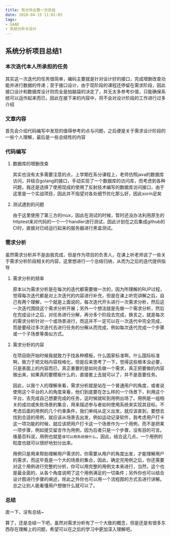 ```yaml
---
title: 系分作业第一次总结
date: 2018-04-15 11:01:03
tags:
- SAAD
- 系统分析与设计
---
```


## 系统分析项目总结1

### 本次迭代本人所承担的任务

其实这一次迭代的任务很简单，编码主要就是针对设计好的接口，完成增删改查功能并进行数据的传递；至于接口设计，由于现阶段的课程还停留在需求阶段，因此接口设计和数据库设计则完全是拍脑袋的决定了，并无太多参考价值，只能确保系统可以运作起来而已，因此在接下来的内容中，将不会对设计阶段的工作进行过多介绍

### 文章内容

首先会介绍代码编写中发现的值得参考的点与问题，之后便是关于需求设计阶段的一些个人理解，最后是一些总结性的内容

### 代码编写

1. 数据库的增删改查

    其实也没有太多需要注意的点，上学期在系分课程上，老师仿照java的数据库访问，并结合golang的接口，手动实现了一个数据库的访问库，而考虑到各种问题，我还是选择了使用现成的使用了反射技术编写的数据库访问接口，由于这里是一个实战项目，因此并不指望对各处细节优化那么好，因此xorm足矣

2. 测试遇到的问题

    由于这里使用了第三方的mux，因此在测试的时候，暂时还没办法利用原生的httptest来对代码的一个一个handler进行测试，因此计划在之后集成github的CI时，直接对已经运行起来的服务器进行黑盒测试。

### 需求分析

虽然需求分析并不是由我完成，但是作为项目的负责人，在课上听老师说了一些关于需求分析阶段相关的内容，这里想进行一个总结归纳，从而为之后的迭代提供指导

1. 需求分析的频率

    原本以为需求分析是在每次的迭代都需要做一次的，因为所理解的RUP过程，觉得每次迭代都是对上次迭代的内容进行补充，但是在课上听完讲解之后，自己有两个理解，一个就是上面说的，每次迭代开头进行一次需求分析，然后这一次迭代围绕这个需求分析开展；另外一个想法就是先做一个需求分析，然后在完成设计之后，对任务进行分解，再分多个阶段去完成，换言之，就是每次的需求分析针对一个或场景进行，而这并不一定可以在一次迭代中完全完成，而是要经过多次迭代去进行任务的分解从而完成，例如每次迭代完成一个步骤或一个子场景等类似方式。

2. 需求分析的内容

    在项目刚开始时候我就致力于找各种模板，什么国家标准啊，什么国际标准啊，致力于把文档内容规格化，但是后来思考了一下，觉得这些根本没必要，只是表面上的内容而已，真正重要的是如何去做一个需求，真正把要做的内容做出来，如果真的要模板什么的，直接套上去就可以了，并不是首要任务。

    因此，以我个人的理解来看，需求分析就是站在一个普通用户的角度，或者说使用这个平台的人的角度来看，他们到底要在怎么样的一个场景下，利用这个平台，去完成自己想要完成的任务，这时候就轮到用例出场了。用例是一组相关的成功或失败场景的集合，用来描述参与者如何使用系统来实现其目标。不考虑后面的用例的几个约束条件，我们单纯从定义出发，就应该直到，要想去找到合适的用例，就应该从场景去出发，例如运动记录软件，我考虑用户打卡这一项功能的时候，就应该把用户打卡这一个场景作为一个用例，而不是把某一项步骤，例如提交留言作为用例，因为后者只是一个步骤，没有目的可言。维基百科说，用例也就是`谁可以用系统做什么`，因此，结合这几点，一个用例的粒度也就可以很好地划分出来。

    用例只是用来帮助理解用户需求的，你需要从用户的角度出发，才能理解用户的需求，而这毕竟是一个大的场景的集合，因此，确定完用例之后，你还需要对这个用例进行完整的分析，你可以用完整的用例文本来进行，当然，这个也是最全面的，从各个角度说明了这个用例满足的一切条件；另外你也可以结合设计图进行步骤的阐述，除此之外你也可以用一个流程图的方式去进行讲解。总之让别人能看懂用户想做什么就可以了。

### 总结

皮一下，没有总结~

算了，还是总结一下吧，虽然对需求分析有了一个大致的概念，但是还是有很多东西存在理解上的问题，希望可以在之后的学习中更加深入理解吧。